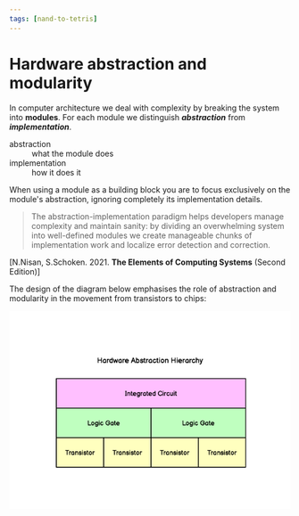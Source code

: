 ```yaml
---
tags: [nand-to-tetris]
---
```


# Hardware abstraction and modularity

In computer architecture we deal with complexity by breaking the system into
**modules**. For each module we distinguish **_abstraction_** from
**_implementation_**.

<dl>
  <dt>abstraction</dt>
  <dd>what the module does</dd>
  <dt>implementation</dt>
  <dd>how it does it</dd>
</dl>

When using a module as a building block you are to focus exclusively on the
module's abstraction, ignoring completely its implementation details.

> The abstraction-implementation paradigm helps developers manage complexity and
> maintain sanity: by dividing an overwhelming system into well-defined modules
> we create manageable chunks of implementation work and localize error
> detection and correction.

[N.Nisan, S.Schoken. 2021. **The Elements of Computing Systems** (Second
Edition)]

The design of the diagram below emphasises the role of abstraction and
modularity in the movement from transistors to chips:

![](/static/hardware-abstraction-hierarchy.png)
